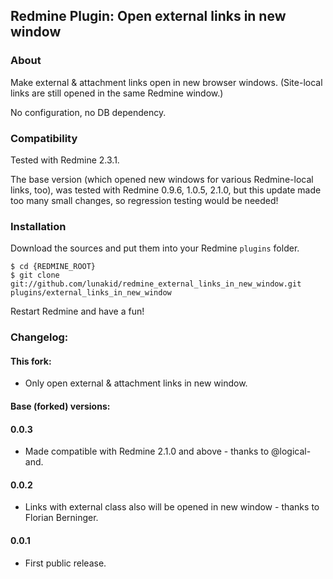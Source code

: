 ## Redmine Plugin: Open external links in new window

### About

Make external & attachment links open in new browser windows.
(Site-local links are still opened in the same Redmine window.)

No configuration, no DB dependency.

### Compatibility

Tested with Redmine 2.3.1.

The base version (which opened new windows for various Redmine-local links, too),
was tested with Redmine 0.9.6, 1.0.5, 2.1.0, but this update made too many small
changes, so regression testing would be needed!

### Installation

Download the sources and put them into your Redmine `plugins` folder.

    $ cd {REDMINE_ROOT}
    $ git clone git://github.com/lunakid/redmine_external_links_in_new_window.git plugins/external_links_in_new_window

Restart Redmine and have a fun!

### Changelog:

#### This fork:

* Only open external & attachment links in new window.

#### Base (forked) versions:
#### 0.0.3

* Made compatible with Redmine 2.1.0 and above - thanks to @logical-and.

#### 0.0.2

* Links with external class also will be opened in new window - thanks to Florian Berninger.

#### 0.0.1

* First public release.
